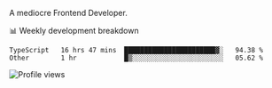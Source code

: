 A mediocre Frontend Developer.

📊 Weekly development breakdown
<!--START_SECTION:waka-->

```text
TypeScript   16 hrs 47 mins  ███████████████████████▓░   94.38 %
Other        1 hr            █▒░░░░░░░░░░░░░░░░░░░░░░░   05.62 %
```

<!--END_SECTION:waka-->

<img src="https://gpvc.arturio.dev/iqbalfasri" alt="Profile views"/>
